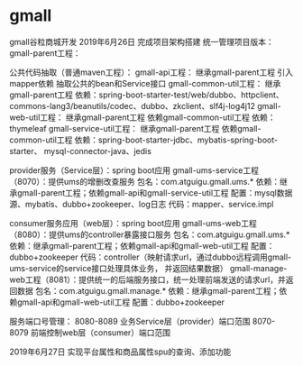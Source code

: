 # gmall

gmall谷粒商城开发
2019年6月26日 完成项目架构搭建
统一管理项目版本：
    gmall-parent工程：

公共代码抽取（普通maven工程）：
    gmall-api工程：
        继承gmall-parent工程
        引入mapper依赖
        抽取公共的bean和Service接口
    gmall-common-util工程：
        继承gmall-parent工程
        依赖：spring-boot-starter-test/web/dubbo、httpclient、
        commons-lang3/beanutils/codec、dubbo、zkclient、slf4j-log4j12
    gmall-web-util工程：
        继承gmall-parent工程
        依赖gmall-common-util工程
        依赖：thymeleaf
    gmall-service-util工程：
        继承gmall-parent工程
        依赖gmall-common-util工程
        依赖：spring-boot-starter-jdbc、mybatis-spring-boot-starter、
        mysql-connector-java、jedis

provider服务（Service层）：spring boot应用
    gmall-ums-service工程（8070）：提供ums的增删改查服务
        包名：com.atguigu.gmall.ums.*
        依赖：继承gmall-parent工程；依赖gmall-api和gmall-service-util工程
        配置：mysql数据源、mybatis、dubbo+zookeeper、log日志
        代码：mapper、service.impl
    
consumer服务应用（web层）：spring boot应用
    gmall-ums-web工程（8080）：提供ums的controller暴露接口服务
        包名：com.atguigu.gmall.ums.*
        依赖：继承gmall-parent工程；依赖gmall-api和gmall-web-util工程
        配置：dubbo+zookeeper
        代码：controller（映射请求url，通过dubbo远程调用gmall-ums-service的service接口处理具体业务，
        并返回结果数据）
    gmall-manage-web工程（8081）：提供统一的后端服务接口，统一处理前端发送的请求url，并返回数据
        包名：com.atguigu.gmall.manage.*
        依赖：继承gmall-parent工程；依赖gmall-api和gmall-web-util工程
        配置：dubbo+zookeeper

服务端口号管理：
    8080-8089 业务Service层（provider）端口范围
    8070-8079 前端控制web层（consumer）端口范围

2019年6月27日  实现平台属性和商品属性spu的查询、添加功能
